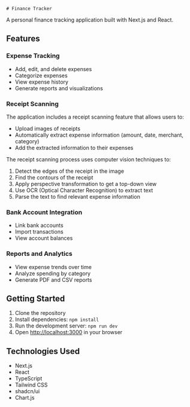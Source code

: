     # Finance Tracker

A personal finance tracking application built with Next.js and React.

## Features

### Expense Tracking
- Add, edit, and delete expenses
- Categorize expenses
- View expense history
- Generate reports and visualizations

### Receipt Scanning
The application includes a receipt scanning feature that allows users to:
- Upload images of receipts
- Automatically extract expense information (amount, date, merchant, category)
- Add the extracted information to their expenses

The receipt scanning process uses computer vision techniques to:
1. Detect the edges of the receipt in the image
2. Find the contours of the receipt
3. Apply perspective transformation to get a top-down view
4. Use OCR (Optical Character Recognition) to extract text
5. Parse the text to find relevant expense information

### Bank Account Integration
- Link bank accounts
- Import transactions
- View account balances

### Reports and Analytics
- View expense trends over time
- Analyze spending by category
- Generate PDF and CSV reports

## Getting Started

1. Clone the repository
2. Install dependencies: `npm install`
3. Run the development server: `npm run dev`
4. Open [http://localhost:3000](http://localhost:3000) in your browser

## Technologies Used

- Next.js
- React
- TypeScript
- Tailwind CSS
- shadcn/ui
- Chart.js


